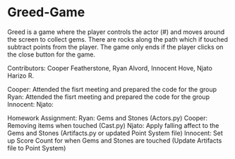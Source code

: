 # Greed-Game

Greed is a game where the player controls the actor (#) and moves around the screen to collect gems. There are rocks along the path which if touched subtract points from the player. The game only ends if the player clicks on the close button for the game.

Contributors: Cooper Featherstone, Ryan Alvord, Innocent Hove, Njato Harizo R.

Cooper: Attended the fisrt meeting and prepared the code for the group
Ryan: Attended the fisrt meeting and prepared the code for the group
Innocent:
Njato:


Homework Assignment:
Ryan: Gems and Stones (Actors.py)
Cooper: Removing items when touched (Cast.py)
Njato: Apply falling affect to the Gems and Stones (Artifacts.py or updated Point System file)
Innocent: Set up Score Count for when Gems and Stones are touched (Update Artifacts file to Point System)
